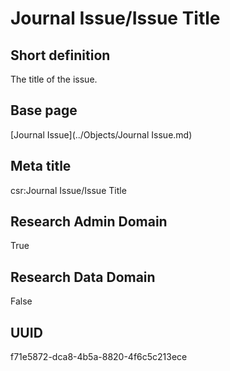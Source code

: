 # Journal Issue/Issue Title
## Short definition
The title of the issue.
## Base page
[Journal Issue](../Objects/Journal Issue.md)
## Meta title
csr:Journal Issue/Issue Title
## Research Admin Domain
True
## Research Data Domain
False
## UUID
f71e5872-dca8-4b5a-8820-4f6c5c213ece
